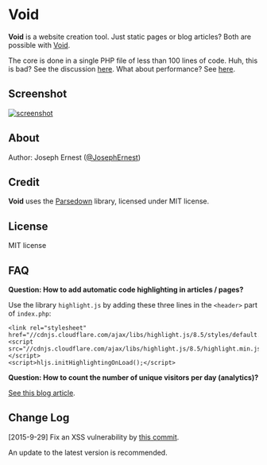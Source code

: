 Void
=============

**Void** is a website creation tool. Just static pages or blog articles? Both are possible with [Void](http://www.thisisvoid.org).

The core is done in a single PHP file of less than 100 lines of code. Huh, this is bad? See the discussion [here](http://www.thisisvoid.org/article/03).
What about performance? See [here](http://www.thisisvoid.org/article/05-perf).

Screenshot
----

[![screenshot](http://gget.it/9p7avesy/1.jpg)](http://www.thisisvoid.org/demo/)

About
----

Author: Joseph Ernest ([@JosephErnest](http:/twitter.com/JosephErnest))

Credit
----

**Void** uses the [Parsedown](http://github.com/erusev/parsedown) library, licensed under MIT license.

License
----
MIT license

FAQ
----

**Question: How to add automatic code highlighting in articles / pages?**

Use the library `highlight.js` by adding these three lines in the `<header>` part of `index.php`:

    <link rel="stylesheet" href="//cdnjs.cloudflare.com/ajax/libs/highlight.js/8.5/styles/default.min.css">
    <script src="//cdnjs.cloudflare.com/ajax/libs/highlight.js/8.5/highlight.min.js"></script>
    <script>hljs.initHighlightingOnLoad();</script>

**Question: How to count the number of unique visitors per day (analytics)?**

[See this blog article](http://www.thisisvoid.org/article/simpleanalytics).

Change Log
----

[2015-9-29] Fix an XSS vulnerability by [this commit](https://github.com/josephernest/void/commit/de04f3cd75f806468c8cd4826bd515f81f4de074).

An update to the latest version is recommended.